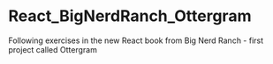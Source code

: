 # React_BigNerdRanch_Ottergram
Following exercises in the new React book from Big Nerd Ranch - first project called Ottergram
